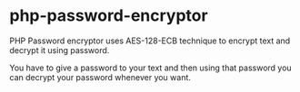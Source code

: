 # php-password-encryptor

PHP Password encryptor uses AES-128-ECB technique to encrypt text and decrypt it using password. 

You have to give a password to your text and then using that password you can decrypt your password whenever you want.
